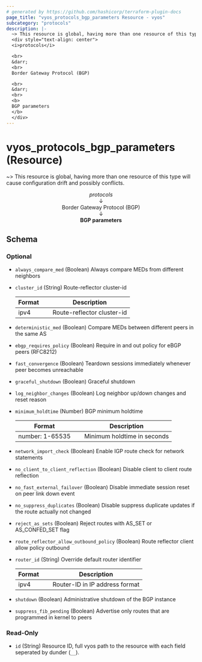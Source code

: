 ```yaml
---
# generated by https://github.com/hashicorp/terraform-plugin-docs
page_title: "vyos_protocols_bgp_parameters Resource - vyos"
subcategory: "protocols"
description: |-
  ~> This resource is global, having more than one resource of this type will cause configuration drift and possibly conflicts.
  <div style="text-align: center">
  <i>protocols</i>

  <br>
  &darr;
  <br>
  Border Gateway Protocol (BGP)

  <br>
  &darr;
  <br>
  <b>
  BGP parameters
  </b>
  </div>
---
```


# vyos_protocols_bgp_parameters (Resource)

~> This resource is global, having more than one resource of this type will cause configuration drift and possibly conflicts.

<div style="text-align: center">
<i>protocols</i>

<br>
&darr;
<br>
Border Gateway Protocol (BGP)

<br>
&darr;
<br>
<b>
BGP parameters
</b>
</div>



<!-- schema generated by tfplugindocs -->
## Schema

### Optional

- `always_compare_med` (Boolean) Always compare MEDs from different neighbors
- `cluster_id` (String) Route-reflector cluster-id

    |  Format &emsp; | Description  |
    |----------|---------------|
    |  ipv4  &emsp; |  Route-reflector cluster-id  |
- `deterministic_med` (Boolean) Compare MEDs between different peers in the same AS
- `ebgp_requires_policy` (Boolean) Require in and out policy for eBGP peers (RFC8212)
- `fast_convergence` (Boolean) Teardown sessions immediately whenever peer becomes unreachable
- `graceful_shutdown` (Boolean) Graceful shutdown
- `log_neighbor_changes` (Boolean) Log neighbor up/down changes and reset reason
- `minimum_holdtime` (Number) BGP minimum holdtime

    |  Format &emsp; | Description  |
    |----------|---------------|
    |  number: 1-65535  &emsp; |  Minimum holdtime in seconds  |
- `network_import_check` (Boolean) Enable IGP route check for network statements
- `no_client_to_client_reflection` (Boolean) Disable client to client route reflection
- `no_fast_external_failover` (Boolean) Disable immediate session reset on peer link down event
- `no_suppress_duplicates` (Boolean) Disable suppress duplicate updates if the route actually not changed
- `reject_as_sets` (Boolean) Reject routes with AS_SET or AS_CONFED_SET flag
- `route_reflector_allow_outbound_policy` (Boolean) Route reflector client allow policy outbound
- `router_id` (String) Override default router identifier

    |  Format &emsp; | Description  |
    |----------|---------------|
    |  ipv4  &emsp; |  Router-ID in IP address format  |
- `shutdown` (Boolean) Administrative shutdown of the BGP instance
- `suppress_fib_pending` (Boolean) Advertise only routes that are programmed in kernel to peers

### Read-Only

- `id` (String) Resource ID, full vyos path to the resource with each field seperated by dunder (`__`).
